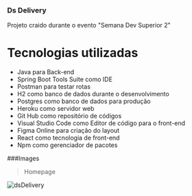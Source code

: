 ### Ds Delivery

Projeto craido durante o evento "Semana Dev Superior 2"

# Tecnologias utilizadas

- Java para Back-end
- Spring Boot Tools Suite como IDE
- Postman para testar rotas
- H2 como banco de dados durante o desenvolvimento
- Postgres como banco de dados para produção
- Heroku como servidor web
- Git Hub como repositório de códigos
- Visual Studio Code como Editor de código para o front-end
- Figma Online para criação do layout
- React como tecnologia de front-end
- Npm como gerenciador de pacotes


###Images

> Homepage

![dsDelivery](https://user-images.githubusercontent.com/671694/104956398-cdfaa500-59aa-11eb-99b4-f4ea4daf59f7.JPG)